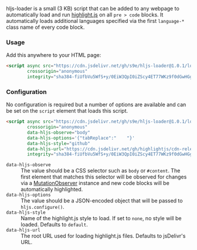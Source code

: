 hljs-loader is a small (3 KB) script that can be added to any webpage to automatically load and run [highlight.js](https://highlightjs.org/) on all `pre > code` blocks. It automatically loads additional languages specified via the first `language-*` class name of every code block.


### Usage

Add this anywhere to your HTML page:

```html
<script async src="https://cdn.jsdelivr.net/gh/s9e/hljs-loader@1.0.1/loader.min.js"
        crossorigin="anonymous"
        integrity="sha384-fiUfbVu5WfS+y/0EiW3QpI0iZScy4ET77WKz9f0dGwHGgLNQz6pQa8AdSi8Y59ZZ"></script>
```


### Configuration

No configuration is required but a number of options are available and can be set on the `script` element that loads this script.

```html
<script async src="https://cdn.jsdelivr.net/gh/s9e/hljs-loader@1.0.1/loader.min.js"
        crossorigin="anonymous"
        data-hljs-observe="body"
        data-hljs-options='{"tabReplace":"    "}'
        data-hljs-style="github"
        data-hljs-url="https://cdn.jsdelivr.net/gh/highlightjs/cdn-release@9.15.10/build/"
        integrity="sha384-fiUfbVu5WfS+y/0EiW3QpI0iZScy4ET77WKz9f0dGwHGgLNQz6pQa8AdSi8Y59ZZ"></script>
```

<dl>
<dt><code>data-hljs-observe</code></dt>
<dd>The value should be a CSS selector such as <code>body</code> or <code>#content</code>. The first element that matches this selector will be observed for changes via a <a href="https://developer.mozilla.org/en-US/docs/Web/API/MutationObserver">MutationObserver</a> instance and new code blocks will be automatically highlighted.</dd>

<dt><code>data-hljs-options</code></dt>
<dd>The value should be a JSON-encoded object that will be passed to <code>hljs.configure()</code>.</dd>

<dt><code>data-hljs-style</code></dt>
<dd>Name of the highlight.js style to load. If set to <code>none</code>, no style will be loaded. Defaults to <code>default</code>.</dd>

<dt><code>data-hljs-url</code></dt>
<dd>The root URL used for loading highlight.js files. Defaults to jsDelivr's URL.</dd>
</dl>
